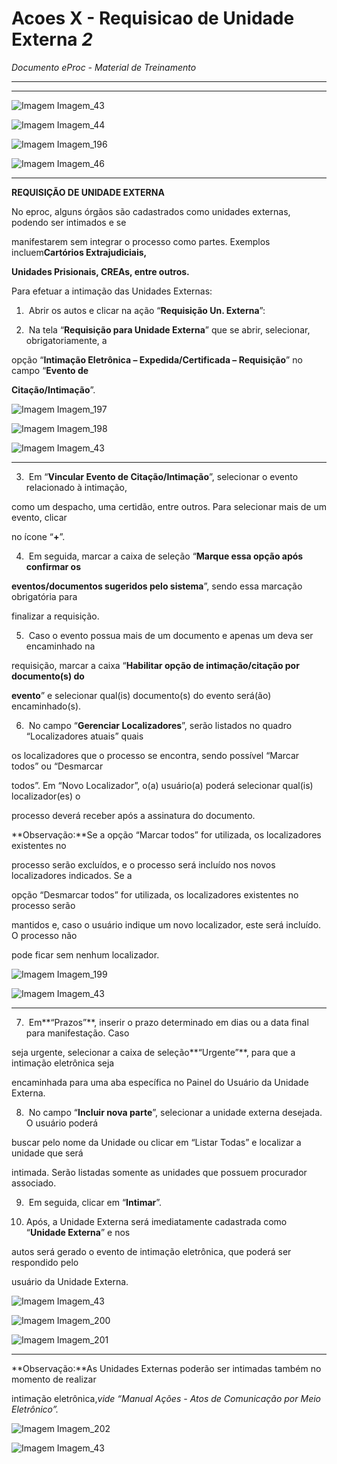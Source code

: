 # Acoes X - Requisicao de Unidade Externa _2_

*Documento eProc - Material de Treinamento*

---

---

![Imagem Imagem_43](imgs/Imagem_43.png)

![Imagem Imagem_44](imgs/Imagem_44.png)

![Imagem Imagem_196](imgs/Imagem_196.png)

![Imagem Imagem_46](imgs/Imagem_46.png)


---

**REQUISIÇÃO DE UNIDADE EXTERNA**

No eproc, alguns órgãos são cadastrados como unidades externas, podendo ser intimados e se

manifestarem sem integrar o processo como partes. Exemplos incluem**Cartórios Extrajudiciais,**

**Unidades Prisionais, CREAs, entre outros.**

Para efetuar a intimação das Unidades Externas:

1. ​ Abrir os autos e clicar na ação “**Requisição Un. Externa**”:

2. ​ Na tela “**Requisição para Unidade Externa**” que se abrir, selecionar, obrigatoriamente, a

opção “**Intimação Eletrônica – Expedida/Certificada – Requisição**” no campo “**Evento de**

**Citação/Intimação**”.

![Imagem Imagem_197](imgs/Imagem_197.png)

![Imagem Imagem_198](imgs/Imagem_198.png)

![Imagem Imagem_43](imgs/Imagem_43.png)


---

3. ​ Em “**Vincular Evento de Citação/Intimação**”, selecionar o evento relacionado à intimação,

como um despacho, uma certidão, entre outros. Para selecionar mais de um evento, clicar

no ícone “**+**”.

4. ​ Em seguida, marcar a caixa de seleção “**Marque essa opção após confirmar os**

**eventos/documentos sugeridos pelo sistema**”, sendo essa marcação obrigatória para

finalizar a requisição.

5. ​ Caso o evento possua mais de um documento e apenas um deva ser encaminhado na

requisição, marcar a caixa “**Habilitar opção de intimação/citação por documento(s) do**

**evento**” e selecionar qual(is) documento(s) do evento será(ão) encaminhado(s).

6. ​ No campo “**Gerenciar Localizadores**”, serão listados no quadro “Localizadores atuais” quais

os localizadores que o processo se encontra, sendo possível “Marcar todos” ou “Desmarcar

todos”. Em “Novo Localizador”, o(a) usuário(a) poderá selecionar qual(is) localizador(es) o

processo deverá receber após a assinatura do documento.

**Observação:**Se a opção “Marcar todos” for utilizada, os localizadores existentes no

processo serão excluídos, e o processo será incluído nos novos localizadores indicados. Se a

opção “Desmarcar todos” for utilizada, os localizadores existentes no processo serão

mantidos e, caso o usuário indique um novo localizador, este será incluído. O processo não

pode ficar sem nenhum localizador.

![Imagem Imagem_199](imgs/Imagem_199.png)

![Imagem Imagem_43](imgs/Imagem_43.png)


---

7. ​ Em**“Prazos”**, inserir o prazo determinado em dias ou a data final para manifestação. Caso

seja urgente, selecionar a caixa de seleção**“Urgente”**, para que a intimação eletrônica seja

encaminhada para uma aba específica no Painel do Usuário da Unidade Externa.

8. ​ No campo “**Incluir nova parte**”, selecionar a unidade externa desejada. O usuário poderá

buscar pelo nome da Unidade ou clicar em “Listar Todas” e localizar a unidade que será

intimada. Serão listadas somente as unidades que possuem procurador associado.

9. ​ Em seguida, clicar em “**Intimar**”.

10. ​Após, a Unidade Externa será imediatamente cadastrada como “**Unidade Externa**” e nos

autos será gerado o evento de intimação eletrônica, que poderá ser respondido pelo

usuário da Unidade Externa.

![Imagem Imagem_43](imgs/Imagem_43.png)

![Imagem Imagem_200](imgs/Imagem_200.png)

![Imagem Imagem_201](imgs/Imagem_201.png)


---

**Observação:**As Unidades Externas poderão ser intimadas também no momento de realizar

intimação eletrônica,*vide “Manual Ações - Atos de Comunicação por Meio Eletrônico”.*

![Imagem Imagem_202](imgs/Imagem_202.png)

![Imagem Imagem_43](imgs/Imagem_43.png)
